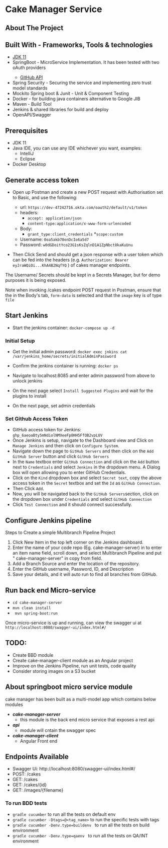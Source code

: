# Cake Manager Service

## About The Project


## Built With - Frameworks, Tools & technologies

* [JDK 11](https://jdk.java.net/11/)
* SpringBoot <version> - MicroService Implementation. It has been tested with two oAuth providers
    * [GitHub API](https://docs.github.com/en/rest)
* Spring Security - Securing the service and implementing zero trust model standards
* Mockito Spring boot & Junit - Unit & Component Testing
* Docker - for building java containers alternative to Google JIB
* Maven - Build Tool
* Jenkins & shared libraries for build and deploy
* OpenAPI/Swagger

## Prerequisites

* JDK 11
* Java IDE, you can use any IDE whichever you want, examples:
    * IntelliJ
    * Eclipse
* Docker Desktop

## Generate access token
* Open up Postman and create a new POST request with Authorisation set to Basic, and use the following:
  * url: `https://dev-47242716.okta.com/oauth2/default/v1/token`
  * headers:
    * `accept: application/json`
    * `content-type:application/x-www-form-urlencoded`
  * Body:
    * `grant_type:client_credentials`
    *`scope:custom`
  * Username: `0oa5akb70onDcIo6a5d7`
  * Password: `w0dGDoitYco23G1sKsZqlnD1A1ZpNbct8kaKuUnu`

* Then Click Send and should get a json response with a user token which can be fed into the headers (e.g. `Authorization: Bearer eyJraWQiOi...KhA4B2NqfYQ` ) of cakes manager endpoints.

The Username/ Secrets should be kept in a Secrets Manager, but for demo purposes it is being exposed.

Note when invoking /cakes endpoint POST request in Postman, ensure that the in the Body's tab, `form-data` is selected and that the `image` key is of type `file`


## Start Jenkins
* Start the jenkins container:
`docker-compose up -d`
 ### Initial Setup
* Get the initial admin password:
`docker exec jnkins cat /var/jenkins_home/secrets/initialAdminPassword`

* Confirm the jenkins container is running:
`docker ps`
* Navigate to localhost:8085 and enter admin password from above to unlock jenkins
* On the next page select `Install Suggested Plugins` and wait for the plugins to install
* On the next page, set admin credentials

### Set Github Access Token
* GitHub access token for Jenkins: `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`
* Once Jenkins is setup, navigate to the Dashboard view and Click on `Manage Jenkins` and then click on  `Configure System`.
* Navigate down the page to `GitHub Servers` and then click on the `Add GitHub Server` button and click `GitHub Servers`
* In the `Name` textbox enter `GitHub Connection` and click on the `Add` button next to `Credentials` and select `Jenkins` in the dropdown menu. A Dialog box will open allowing you to enter GitHub Credentials.
* Click on the `Kind` dropdown box and select `Secret text`,  copy the above access token in the `Secret` textbox and set the `Id` as `GitHub Connection`.
* Then Click `Add`.
* Now, you will be navigated back to the `GitHub Servers`section, click on the  dropdown box  under `Credentials` and select `GitHub Connection`
* Click `Test Connection` and it should connect successfully.

## Configure Jenkins pipeline

Steps to Create a simple Multibranch Pipeline Project

1. Click New Item in the top left corner on the Jenkins dashboard.
2. Enter the name of your code repo (Eg. cake-manager-server) in to enter an item
   name field, scroll down, and select Multibranch Pipeline and put "
   cake-manager-server" in copy from field.
3. Add a Branch Source and enter the location of the repository.
4. Enter the GitHub username, Password, ID, and Description
5. Save your details, and it will auto run to find all branches from GitHub.

## Run back end Micro-service
* `cd cake-manager-server` 
* `mvn clean install` 
* ` mvn spring-boot:run`


Once micro-service is up and running, can view the swagger ui at `http://localhost:8080/swagger-ui/index.html#/`

## TODO:
* Create BBD module
* Create cake-manager-client module as an Angular project
* Improve on the Jenkins Pipeline, run unit tests, code quality
* Consider storing images on a S3 bucket

## About springboot micro service module

cake manager has been built as a multi-model app which contains below modules

* ***cake-manager-server***
    * this module is the back end micro service that exposes a rest api
* ***api***
    *  module will cntain the swagger spec
* ***cake-manager-client***
    * Angular Front end
  


## Endpoints Available
* Swagger Ui:  http://localhost:8080/swagger-ui/index.html#/
* POST: /cakes
* GET: /cakes
* GET: /cakes/{id}
* GET: /images/{filename}

### To run BDD tests

* `gradle cucumber` to run all the tests on default env
* `gradle cucumber -Dtags=@<tag_name>` to run the specific tests with tags
* `gradle cucumber -Denv.type=buildenv ` to run all the tests on build environment
* `gradle cucumber -Denv.type=qaenv ` to run all the tests on QA/INT environment